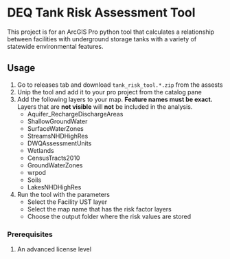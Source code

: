 # DEQ Tank Risk Assessment Tool

This project is for an ArcGIS Pro python tool that calculates a relationship between facilities with underground storage tanks with a variety of statewide environmental features.

## Usage

1. Go to releases tab and download `tank_risk_tool.*.zip` from the assests
1. Unip the tool and add it to your pro project from the catalog pane
1. Add the following layers to your map. **Feature names must be exact.** Layers that are **not visible** will **not** be included in the analysis.
   - Aquifer_RechargeDischargeAreas
   - ShallowGroundWater
   - SurfaceWaterZones
   - StreamsNHDHighRes
   - DWQAssessmentUnits
   - Wetlands
   - CensusTracts2010
   - GroundWaterZones
   - wrpod
   - Soils
   - LakesNHDHighRes
1. Run the tool with the parameters
   - Select the Facility UST layer
   - Select the map name that has the risk factor layers
   - Choose the output folder where the risk values are stored

### Prerequisites

1. An advanced license level
